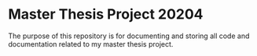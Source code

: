 # Master Thesis Project 20204
The purpose of this repository is for documenting and storing all code and documentation related to my master thesis project. 

